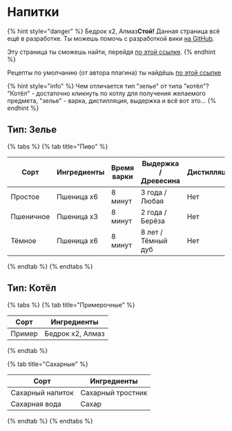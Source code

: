 # Напитки

{% hint style="danger" %}
Бедрок x2, Алмаз**Стой!** Данная страница всё ещё в разработке. Ты можешь помочь с разработкой вики [на GitHub](https://github.com/aculaOne/FarySD\_Wiki).

Эту страница ты сможешь найти, перейдя [по этой ссылке](drinks.md).
{% endhint %}

Рецепты по умолчанию (от автора плагина) ты найдёшь [по этой ссылке](https://github.com/DieReicheErethons/Brewery/wiki/Recipes)

{% hint style="info" %}
Чем отличается тип "зелье" от типа "котёл"? "Котёл" - достаточно кликнуть по котлу для получения желаемого предмета, "зелье" - варка, дистилляция, выдержка и всё вот это...
{% endhint %}

## Тип: Зелье

{% tabs %}
{% tab title="Пиво" %}
<table data-view="cards" data-full-width="true"><thead><tr><th>Сорт</th><th>Ингредиенты</th><th>Время варки</th><th>Выдержка / Древесина</th><th>Дистилляция</th><th>Алкоголь</th><th data-hidden data-card-cover data-type="files"></th></tr></thead><tbody><tr><td>Простое</td><td>Пшеница x6</td><td>8 минут</td><td>3 года / Любая</td><td>Нет</td><td>6</td><td><a href="../../../.gitbook/assets/Default cover.png">Default cover.png</a></td></tr><tr><td>Пшеничное</td><td>Пшеница x3</td><td>8 минут</td><td>2 года / Берёза</td><td>Нет</td><td>5</td><td><a href="../../../.gitbook/assets/Default cover.png">Default cover.png</a></td></tr><tr><td>Тёмное</td><td>Пшеница x6</td><td>8 минут</td><td>8 лет / Тёмный дуб</td><td>Нет</td><td>7</td><td><a href="../../../.gitbook/assets/Default cover.png">Default cover.png</a></td></tr></tbody></table>


{% endtab %}
{% endtabs %}

## Тип: Котёл

{% tabs %}
{% tab title="Примерочные" %}
<table data-full-width="true"><thead><tr><th>Сорт</th><th>Ингредиенты</th></tr></thead><tbody><tr><td>Пример</td><td>Бедрок x2, Алмаз</td></tr></tbody></table>
{% endtab %}

{% tab title="Сахарные" %}
<table data-full-width="true"><thead><tr><th>Сорт</th><th>Ингредиенты</th></tr></thead><tbody><tr><td>Сахарный напиток</td><td>Сахарный тростник</td></tr><tr><td>Сахарная вода</td><td>Сахар</td></tr></tbody></table>
{% endtab %}
{% endtabs %}
